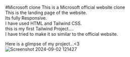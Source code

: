 #Microsoft clone
This is a Microsoft official website clone<br>
This is the landing page of the website.<br>
Its fully Responsive.<br>
I have used HTML and Tailwind CSS.<br>
this is my first Tailwind Project....<br>
I have tried to make it so similar to the official website.<br>



Here is a glimpse of my project...<3<br>
![Screenshot 2024-09-02 121427](https://github.com/user-attachments/assets/816dd81a-b810-44b5-b554-3bf0151fb803)
